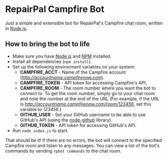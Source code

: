 RepairPal Campfire Bot
======================

Just a simple and extensible bot for RepairPal's Campfire chat room, written in [Node.js](http://nodejs.org/).

How to bring the bot to life
----------------------------

* Make sure you have [Node.js](https://github.com/joyent/node) and [NPM](http://npmjs.org/) installed.
* Install all dependencies (`npm install`).
* Set up the following environment variables on your system:
  * **CAMPFIRE_ACCT** - Name of the Campfire account (_http://accountname.campfirenow.com_).
  * **CAMPFIRE_TOKEN** - API token for accessing Campfire's API.
  * **CAMPFIRE_ROOM** - The room number where you want the bot to connect to. To get the room number, simply go to your chat room and note the number at the end of the URL (For example, if the URL is _http://accountname.campfirenow.com/room/123456_, set this variable to _123456_.)
  * **GITHUB_USER** - Set your GitHub username to be able to use GitHub's API (using the [node-github](https://github.com/ajaxorg/node-github) library).
  * **GITHUB_TOKEN** - API token for accessing GitHub's API.
* Run `node index.js` to start.

That should be it! If there are no errors, the bot will connect to the specified Campfire room and listen to any messages. You can view a list of the bot's commands by sending `rpbot commands` to the chat room.
